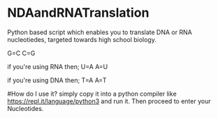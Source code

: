 # NDAandRNATranslation
Python based script which enables you to translate DNA or RNA nucleotiedes, targeted towards high school biology. 

G=C
C=G

if you're using RNA then;
U=A
A=U

if you're using DNA then;
T=A
A=T

#How do I use it?
simply copy it into a python compiler like https://repl.it/language/python3 and run it. Then proceed to enter your Nucleotides.
